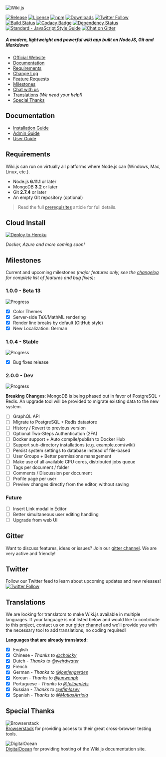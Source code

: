 ![Wiki.js](https://raw.githubusercontent.com/Requarks/wiki-site/1.0/assets/images/logo.png)

[![Release](https://img.shields.io/github/release/Requarks/wiki.svg?style=flat-square&maxAge=3600)](https://github.com/Requarks/wiki/releases)
[![License](https://img.shields.io/badge/license-AGPLv3-blue.svg?style=flat-square)](https://github.com/requarks/wiki/blob/master/LICENSE)
[![npm](https://img.shields.io/badge/npm-wiki.js-blue.svg?style=flat-square)](https://www.npmjs.com/package/wiki.js)
[![Downloads](https://img.shields.io/github/downloads/Requarks/wiki/total.svg?style=flat-square)](https://www.npmjs.com/package/wiki.js)
[![Twitter Follow](https://img.shields.io/badge/follow-%40requarks-blue.svg?style=flat-square)](https://twitter.com/requarks)  
[![Build Status](https://app.wercker.com/status/fc8e75793b3cf12852314d6bfd83d148/s/master?style=flat-square)](https://app.wercker.com/project/byKey/fc8e75793b3cf12852314d6bfd83d148)
[![Codacy Badge](https://img.shields.io/codacy/grade/1d0217a3153c4595bdedb322263e55c8/master.svg?style=flat-square)](https://www.codacy.com/app/Requarks/wiki)
[![Dependency Status](https://img.shields.io/gemnasium/Requarks/wiki.svg?style=flat-square)](https://gemnasium.com/github.com/Requarks/wiki)
[![Standard - JavaScript Style Guide](https://img.shields.io/badge/code%20style-standard-brightgreen.svg?style=flat-square)](http://standardjs.com/)
[![Chat on Gitter](https://img.shields.io/badge/chat-on_gitter-CC2B5E.svg?style=flat-square&logo=image/png;base64,iVBORw0KGgoAAAANSUhEUgAAAAcAAAAOCAMAAADUg/YpAAAABlBMVEUAAAD///%2Bl2Z/dAAAAAXRSTlMAQObYZgAAABVJREFUeAFjwAUYYTQByAAh0WicAAAFnwAYeB5bLwAAAABJRU5ErkJggg==)](https://gitter.im/Requarks/wiki)

##### A modern, lightweight and powerful wiki app built on NodeJS, Git and Markdown

- [Official Website](https://wiki.js.org/)
- [Documentation](#documentation)
- [Requirements](#requirements)
- [Change Log](https://github.com/Requarks/wiki/blob/master/CHANGELOG.md)
- [Feature Requests](https://wikijs.canny.io/features)
- [Milestones](#milestones)
- [Chat with us](#gitter)
- [Translations](#translations) *(We need your help!)*
- [Special Thanks](#special-thanks)

## Documentation

- [Installation Guide](https://wiki.js.org/get-started.html)
- [Admin Guide](https://docs.requarks.io/wiki/#admin-guide)
- [User Guide](https://docs.requarks.io/wiki/#user-guide)

## Requirements

Wiki.js can run on virtually all platforms where Node.js can (Windows, Mac, Linux, etc.).

- Node.js **6.11.1** or later
- MongoDB **3.2** or later
- Git **2.7.4** or later
- An empty Git repository (optional)

> Read the full [prerequisites](https://docs.requarks.io/wiki/prerequisites) article for full details.

## Cloud Install

[![Deploy to Heroku](https://www.herokucdn.com/deploy/button.svg)](https://heroku.com/deploy?template=https://github.com/requarks/wiki-heroku)

*Docker, Azure and more coming soon!*

## Milestones

Current and upcoming milestones *(major features only, see the [changelog](https://github.com/Requarks/wiki/blob/master/CHANGELOG.md) for complete list of features and bug fixes)*:

### 1.0.0 - Beta 13
![Progress](http://progressed.io/bar/100)

- [x] Color Themes
- [x] Server-side TeX/MathML rendering
- [x] Render line breaks by default (GitHub style)
- [x] New Localization: German

### 1.0.4 - Stable
![Progress](http://progressed.io/bar/100)

- [x] Bug fixes release

### 2.0.0 - Dev
![Progress](http://progressed.io/bar/20)

**Breaking Changes**: MongoDB is being phased out in favor of PostgreSQL + Redis. An upgrade tool will be provided to migrate existing data to the new system.

- [ ] GraphQL API
- [ ] Migrate to PostgreSQL + Redis datastore
- [ ] History / Revert to previous version
- [ ] Optional Two-Steps Authentication (2FA)
- [ ] Docker support + Auto compile/publish to Docker Hub
- [ ] Support sub-directory installations (e.g. example.com/wiki)
- [ ] Persist system settings to database instead of file-based
- [ ] User Groups + Better permissions management
- [ ] Make use of all available CPU cores, distributed jobs queue
- [ ] Tags per document / folder
- [ ] Comments / Discussion per document
- [ ] Profile page per user
- [ ] Preview changes directly from the editor, without saving

### Future

- [ ] Insert Link modal in Editor
- [ ] Better simultaneous user editing handling
- [ ] Upgrade from web UI

## Gitter

Want to discuss features, ideas or issues? Join our [gitter channel](https://gitter.im/Requarks/wiki). We are very active and friendly!

## Twitter

Follow our Twitter feed to learn about upcoming updates and new releases!  
[![Twitter Follow](https://img.shields.io/badge/follow-%40requarks-blue.svg?style=flat-square)](https://twitter.com/requarks)  

## Translations

We are looking for translators to make Wiki.js available in multiple languages. If your language is not listed below and would like to contribute to this project, contact us on our [gitter channel](https://gitter.im/Requarks/wiki) and we'll provide you with the necessary tool to add translations, no coding required!

**Languages that are already translated:**

- [x] English
- [x] Chinese - *Thanks to [@choicky](https://github.com/choicky)*
- [x] Dutch - *Thanks to [@weirdwater](https://github.com/weirdwater)*
- [x] French
- [x] German - *Thanks to [@joetjengerdes](https://github.com/joetjengerdes)*
- [x] Korean - *Thanks to [@junwonpk](https://github.com/junwonpk)*
- [x] Portuguese - *Thanks to [@felipeplets](https://github.com/felipeplets)*
- [x] Russian - *Thanks to [@efimlosev](https://github.com/efimlosev)*
- [x] Spanish - *Thanks to [@MatiasArriola](https://github.com/MatiasArriola)*

## Special Thanks

![Browserstack](https://wiki.js.org/assets/images/logo_browserstack.png)  
[Browserstack](https://www.browserstack.com/) for providing access to their great cross-browser testing tools.

![DigitalOcean](https://wiki.js.org/assets/images/logo_digitalocean.png)  
[DigitalOcean](https://www.digitalocean.com/) for providing hosting of the Wiki.js documentation site.

